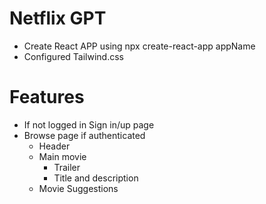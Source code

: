 # Netflix GPT

- Create React APP using npx create-react-app appName 
- Configured Tailwind.css


# Features
- If not logged in Sign in/up page
- Browse page if authenticated 
    - Header
    - Main movie
        - Trailer
        - Title and description
    - Movie Suggestions
     
